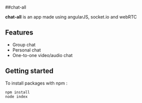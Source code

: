 ##chat-all

**chat-all** is an app made using angularJS, socket.io and webRTC

## Features
- Group chat
- Personal chat
- One-to-one video/audio chat

## Getting started

To install packages with npm :
```
npm install
node index
```

